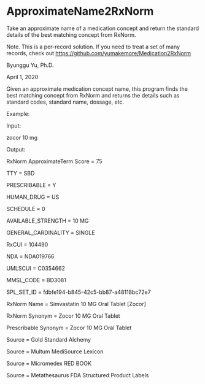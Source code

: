 # ApproximateName2RxNorm

Take an approximate name of a medication concept and return the standard details of the best matching concept from RxNorm.

Note. This is a per-record solution. If you need to treat a set of many records, check out  https://github.com/yumakemore/Medication2RxNorm

Byunggu Yu, Ph.D.

April 1, 2020

Given an approximate medication concept name, this program finds the best matching concept from RxNorm and returns the details such as standard codes, standard name, dossage, etc.

Example:

Input:

zocor 10 mg

Output:

RxNorm ApproximateTerm Score = 75

TTY = SBD

PRESCRIBABLE = Y

HUMAN_DRUG = US

SCHEDULE = 0

AVAILABLE_STRENGTH = 10 MG

GENERAL_CARDINALITY = SINGLE

RxCUI = 104490

NDA = NDA019766

UMLSCUI = C0354662

MMSL_CODE = BD3081

SPL_SET_ID = fdbfe194-b845-42c5-bb87-a48118bc72e7

RxNorm Name = Simvastatin 10 MG Oral Tablet [Zocor]

RxNorm Synonym = Zocor 10 MG Oral Tablet

Prescribable Synonym = Zocor 10 MG Oral Tablet

Source = Gold Standard Alchemy

Source = Multum MediSource Lexicon

Source = Micromedex RED BOOK

Source = Metathesaurus FDA Structured Product Labels
